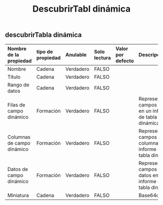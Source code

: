 ﻿---
title: DescubrirTabl dinámica
second_title: Aspose.Cells Cloud Documen
type: docs
url: /es/specification/model/discoverpivottable/
description: "Aspose.Cells Especificación del modelo de nube: DiscoverPivotTable. Maneje sin esfuerzo Excel y otros documentos de hoja de cálculo con funciones como abrir, generar, editar, dividir, fusionar, comparar y convertir."
weight: 50
---
## **descubrirTabla dinámica**

 

| Nombre de la propiedad| tipo de propiedad| Anulable| Solo lectura| Valor por defecto| Descripción|
|:- |:- |:- |:- |:- |:- |
| Nombre| Cadena| Verdadero| FALSO|||
| Título| Cadena| Verdadero| FALSO|||
| Rango de datos| Cadena| Verdadero| FALSO|||
| Filas de campo dinámico|Formación<Integer> | Verdadero| FALSO|| Representa campos de fila en un informe de tabla dinámica.|
| Columnas de campo dinámico|Formación<Integer> | Verdadero| FALSO||Representa campos de columna en un informe de tabla dinámica.|
|Datos de campo dinámico|Formación<Integer> | Verdadero| FALSO|| Representa campos de datos en un informe de tabla dinámica.|
| Miniatura| Cadena| Verdadero| FALSO|| Base64cadena|

